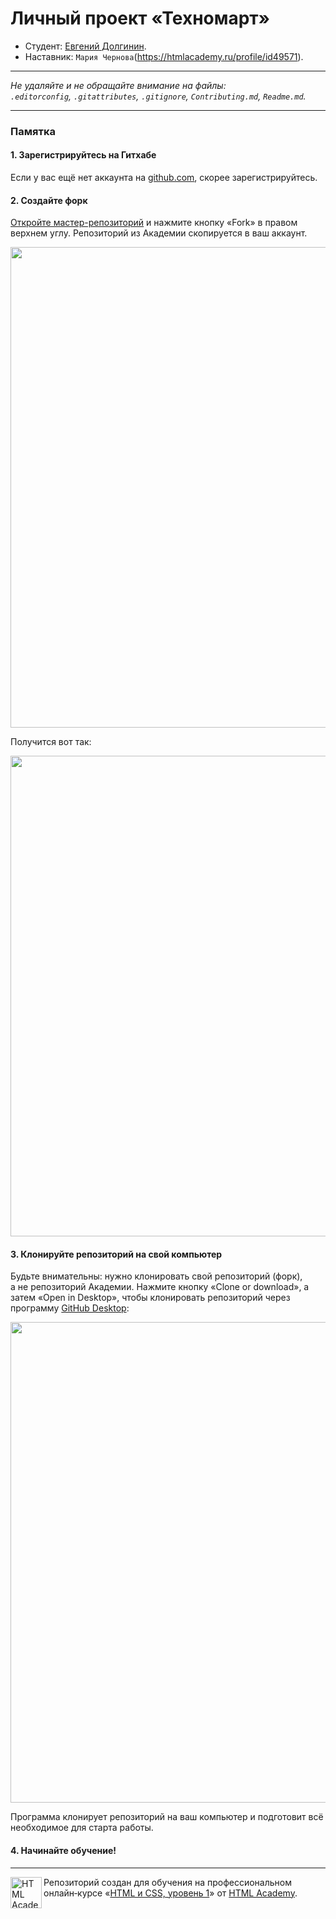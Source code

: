 # Личный проект «Техномарт»

* Студент: [Евгений Долгинин](https://up.htmlacademy.ru/htmlcss/26/user/1082163).
* Наставник: `Мария Чернова`(https://htmlacademy.ru/profile/id49571).

---

_Не удаляйте и не обращайте внимание на файлы:_<br>
_`.editorconfig`, `.gitattributes`, `.gitignore`, `Contributing.md`, `Readme.md`._

---

### Памятка

#### 1. Зарегистрируйтесь на Гитхабе

Если у вас ещё нет аккаунта на [github.com](https://github.com/join), скорее зарегистрируйтесь.

#### 2. Создайте форк

[Откройте мастер-репозиторий](https://github.com/htmlacademy-htmlcss/1082163-technomart-26) и нажмите кнопку «Fork» в правом верхнем углу. Репозиторий из Академии скопируется в ваш аккаунт.

<img width='769' alt='' src='https://user-images.githubusercontent.com/10909/29037784-cf833fec-7bad-11e7-8eec-dfe32aac11b1.jpg'>

Получится вот так:

<img width='769' alt='' src='https://user-images.githubusercontent.com/10909/29037785-d1363f60-7bad-11e7-99da-f02a2f996a01.jpg'>

#### 3. Клонируйте репозиторий на свой компьютер

Будьте внимательны: нужно клонировать свой репозиторий (форк), а не репозиторий Академии. Нажмите кнопку «Clone or download», а затем «Open in Desktop», чтобы клонировать репозиторий через программу [GitHub Desktop](https://desktop.github.com):

<img width='769' alt='' src='https://user-images.githubusercontent.com/10909/29037788-d26a3558-7bad-11e7-9d08-2f9f0f6e467a.jpg'>

Программа клонирует репозиторий на ваш компьютер и подготовит всё необходимое для старта работы.

#### 4. Начинайте обучение!

---

<a href='https://htmlacademy.ru/intensive/htmlcss'><img align='left' width='50' height='50' alt='HTML Academy' src='https://up.htmlacademy.ru/static/img/intensive/htmlcss/logo-for-github-2.png'></a>

Репозиторий создан для обучения на профессиональном онлайн‑курсе «[HTML и CSS, уровень 1](https://htmlacademy.ru/intensive/htmlcss)» от [HTML Academy](https://htmlacademy.ru).
